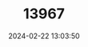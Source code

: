 ---
title: "13967"
category: "Mus mahomet"
draft: false
date: 2024-02-22 13:03:50
languages:
  English: ["Mahomet Mouse"]
---